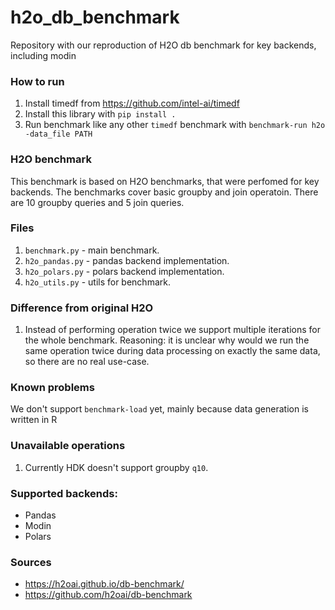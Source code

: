 # h2o_db_benchmark
Repository with our reproduction of H2O db benchmark for key backends, including modin

### How to run

1. Install timedf from https://github.com/intel-ai/timedf
2. Install this library with `pip install .`
3. Run benchmark like any other `timedf` benchmark with `benchmark-run h2o -data_file PATH`

### H2O benchmark

This benchmark is based on H2O benchmarks, that were perfomed for key backends.
The benchmarks cover basic groupby and join operatoin.
There are 10 groupby queries and 5 join queries.

### Files
1. `benchmark.py` - main benchmark.
2. `h2o_pandas.py` - pandas backend implementation.
3. `h2o_polars.py` - polars backend implementation.
4. `h2o_utils.py` - utils for benchmark.

### Difference from original H2O
1. Instead of performing operation twice we support multiple iterations for the whole benchmark. Reasoning: it is unclear why would we run the same operation twice during data processing on exactly the same data, so there are no real use-case.

### Known problems
We don't support `benchmark-load` yet, mainly because data generation is written in R

### Unavailable operations
1. Currently HDK doesn't support groupby `q10`.

### Supported backends:
- Pandas
- Modin
- Polars

### Sources
- https://h2oai.github.io/db-benchmark/
- https://github.com/h2oai/db-benchmark
